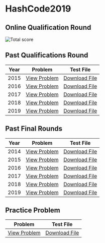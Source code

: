 # HashCode2019

## Online Qualification Round
![Total score](https://i.imgur.com/Lcg2J8Y.png)


## Past Qualifications Round
| Year | Problem                                                                                                                            | Test File                                                                                                                       |
|------|------------------------------------------------------------------------------------------------------------------------------------|---------------------------------------------------------------------------------------------------------------------------------|
| 2015 | [View Problem](https://storage.googleapis.com/coding-competitions-staging.appspot.com/HC/2015/hashcode2015_qualification_task.pdf) | [Download File](https://storage.googleapis.com/coding-competitions-staging.appspot.com/HC/2015/dc.in)                           |
| 2016 | [View Problem](https://storage.googleapis.com/coding-competitions-staging.appspot.com/HC/2016/hashcode2016_qualification_task.pdf) | [Download File](https://storage.googleapis.com/coding-competitions-staging.appspot.com/HC/2016/qualification_round_2016.in.zip) |
| 2017 | [View Problem](https://storage.googleapis.com/coding-competitions-staging.appspot.com/HC/2017/hashcode2017_qualification_task.pdf) | [Download File](https://storage.googleapis.com/coding-competitions-staging.appspot.com/HC/2017/qualification_round_2017.in.zip) |
| 2018 | [View Problem](https://storage.googleapis.com/coding-competitions-staging.appspot.com/HC/2018/hashcode2018_qualification_task.pdf) | [Download File](https://storage.googleapis.com/coding-competitions-staging.appspot.com/HC/2018/qualification_round_2018.in.zip) |
| 2019 | [View Problem](https://storage.googleapis.com/coding-competitions.appspot.com/HC/2019/hashcode2019_qualification_task.pdf) | [Download File](https://storage.googleapis.com/coding-competitions.appspot.com/HC/2019/qualification_round_2019.in.zip) |

## Past Final Rounds
| Year | Problem                                                                                                                    | Test File                                                                                                                                  |
|------|----------------------------------------------------------------------------------------------------------------------------|--------------------------------------------------------------------------------------------------------------------------------------------|
| 2014 | [View Problem](https://storage.googleapis.com/coding-competitions-staging.appspot.com/HC/2014/hashcode2014_final_task.pdf) | [Download File](https://storage.googleapis.com/coding-competitions-staging.appspot.com/HC/2014/paris_54000.txt)                            |
| 2015 | [View Problem](https://storage.googleapis.com/coding-competitions-staging.appspot.com/HC/2015/hashcode2015_final_task.pdf) | [Download File](https://storage.googleapis.com/coding-competitions-staging.appspot.com/HC/2015/loon_r70_c300_a8_radius7_saturation_250.in) |
| 2016 | [View Problem](https://storage.googleapis.com/coding-competitions-staging.appspot.com/HC/2016/hashcode2016_final_task.pdf) | [Download File](https://storage.googleapis.com/coding-competitions-staging.appspot.com/HC/2016/final_round_2016.in.zip)                    |
| 2017 | [View Problem](https://storage.googleapis.com/coding-competitions-staging.appspot.com/HC/2017/hashcode2017_final_task.pdf) | [Download File](https://storage.googleapis.com/coding-competitions-staging.appspot.com/HC/2017/final_round_2017.in.zip)                    |
| 2018 | [View Problem](https://storage.googleapis.com/coding-competitions-staging.appspot.com/HC/2018/hashcode2018_final_task.pdf) | [Download File](https://storage.googleapis.com/coding-competitions-staging.appspot.com/HC/2018/final_round_2018.in.zip)                    |
| 2019 | [View Problem](https://storage.googleapis.com/coding-competitions.appspot.com/HC/2019/hashcode2019_final_task.pdf) | [Download File](https://storage.googleapis.com/coding-competitions.appspot.com/HC/2019/final_round_2019.in.zip)                    |

## Practice Problem

| Problem                                   | Test File                        |
|-------------------------------------------|----------------------------------|
| [View Problem](PracticeProblem/pizza.pdf) | [Download File](PracticeProblem) |
